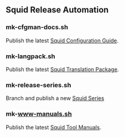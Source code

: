 
## Squid Release Automation

### mk-cfgman-docs.sh

Publish the latest [Squid Configuration Guide](http://www.squid-cache.org/Doc/config/).

### mk-langpack.sh

Publish the latest [Squid Translation Package](http://www.squid-cache.org/Versions/langpack/).

### mk-release-series.sh

Branch and publish a new [Squid Series](https://wiki.squid-cache.org/ReleaseSchedule)

### mk-www-manuals.sh

Publish the latest [Squid Tool Manuals](http://www.squid-cache.org/Doc/man/).
